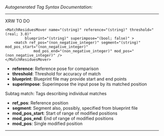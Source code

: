 _Autogenerated Tag Syntax Documentation:_

---
XRW TO DO

```
<MatchResiduesMover name="(string)" reference="(string)" threshold="(real; 3.0)"
         blueprint="(string)" superimpose="(bool; false)" >
    <match ref_pos="(non_negative_integer)" segment="(string)" mod_pos_start="(non_negative_integer)"
             mod_pos_end="(non_negative_integer)" mod_pos="(non_negative_integer)" />
</MatchResiduesMover>
```

-   **reference**: Reference pose for comparison
-   **threshold**: Threshold for accuracy of match
-   **blueprint**: Blueprint file may provide start and end points
-   **superimpose**: Superimpose the input pose by its matched position


Subtag match:   Tags describing individual matches

-   **ref_pos**: Reference position
-   **segment**: Segment also, possibly, specified from blueprint file
-   **mod_pos_start**: Start of range of modified positions
-   **mod_pos_end**: End of range of modified positions
-   **mod_pos**: Single modified position

---

